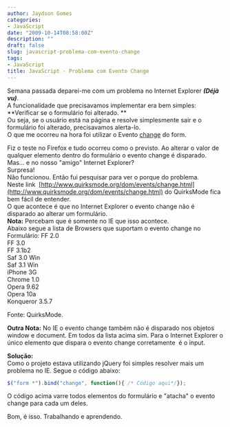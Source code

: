 ```yaml
---
author: Jaydson Gomes
categories:
- JavaScript
date: "2009-10-14T08:58:00Z"
description: ""
draft: false
slug: javascript-problema-com-evento-change
tags:
- JavaScript
title: JavaScript - Problema com Evento Change
---
```


Semana passada deparei-me com um problema no Internet Explorer **_(Déjà vu)_**.  
A funcionalidade que precisavamos implementar era bem simples:  
**Verificar se o formulário foi alterado. **  
Ou seja, se o usuário está na página e resolve simplesmente sair e o formulário foi alterado, precisavamos alerta-lo.  
O que me ocorreu na hora foi utilizar o Evento [change](http://www.quirksmode.org/dom/events/change.html) do form.  

Fiz o teste no Firefox e tudo ocorreu como o previsto. Ao alterar o valor de qualquer elemento dentro do formulário o evento change é disparado.  
Mas... e no nosso "amigo" Internet Explorer?  
Surpresa!  
Não funcionou. Então fui pesquisar para ver o porque do problema.  
Neste link  [http://www.quirksmode.org/dom/events/change.html](http://www.quirksmode.org/dom/events/change.html) do QuirksMode fica bem fácil de entender.  
O que acontece é que no Internet Explorer o evento change não é disparado ao alterar um formulário.  
**Nota:** Percebam que é somente no IE que isso acontece.  
Abaixo segue a lista de Browsers que suportam o evento change no Formulário:
FF 2.0  
FF 3.0  
FF 3.1b2  
Saf 3.0 Win  
Saf 3.1 Win  
iPhone 3G  
Chrome 1.0  
Opera 9.62  
Opera 10a  
Konqueror 3.5.7  

Fonte: QuirksMode. 

**Outra Nota:** No IE o evento change também não é disparado nos objetos window e document. Em todos da lista acima sim.
Para o Internet Explorer o único elemento que dispara o evento change corretamente  é o input.  

**Solução:**  
Como o projeto estava utilizando jQuery foi simples resolver mais um problema no IE. Segue o código abaixo:  
```javascript
$("form *").bind("change", function(){ /* Código aqui*/});
```
O código acima varre todos elementos do formulário e "atacha" o evento change para cada um deles.  

Bom, é isso.
Trabalhando e aprendendo.




